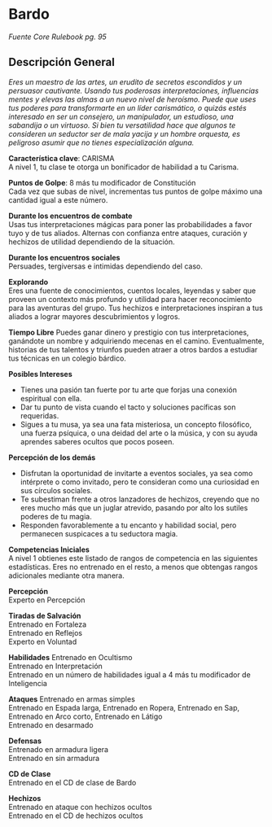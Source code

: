 # Bardo
*Fuente Core Rulebook pg. 95*
## Descripción General
*Eres un maestro de las artes, un erudito de secretos escondidos y un persuasor cautivante. Usando tus poderosas interpretaciones, influencias mentes y elevas las almas a un nuevo nivel de heroísmo. Puede que uses tus poderes para transformarte en un líder carismático, o quizás estés interesado en ser un consejero, un manipulador, un estudioso, una sabandija o un virtuoso. Si bien tu versatilidad hace que algunos te consideren un seductor ser de mala yacija y un hombre orquesta, es peligroso asumir que no tienes especialización alguna.*  

**Característica clave**: CARISMA  
A nivel 1, tu clase te otorga un bonificador de habilidad a tu Carisma.  

**Puntos de Golpe**: 8 más tu modificador de Constitución  
Cada vez que subas de nivel, incrementas tus puntos de golpe máximo una cantidad igual a este número.  

**Durante los encuentros de combate**  
Usas tus interpretaciones mágicas para poner las probabilidades a favor tuyo y de tus aliados. Alternas con confianza entre ataques, curación y hechizos de utilidad dependiendo de la situación.  

**Durante los encuentros sociales**  
Persuades, tergiversas e intimidas dependiendo del caso.  

**Explorando**  
Eres una fuente de conocimientos, cuentos locales, leyendas y saber que proveen un contexto más profundo y utilidad para hacer reconocimiento para las aventuras del grupo. Tus hechizos e interpretaciones inspiran a tus aliados a lograr mayores descubrimientos y logros.  

**Tiempo Libre**
Puedes ganar dinero y prestigio con tus interpretaciones, ganándote un nombre y adquiriendo mecenas en el camino. Eventualmente, historias de tus talentos y triunfos pueden atraer a otros bardos a estudiar tus técnicas en un colegio bárdico.  

**Posibles Intereses**  
* Tienes una pasión tan fuerte por tu arte que forjas una conexión espiritual con ella.
* Dar tu punto de vista cuando el tacto y soluciones pacíficas son requeridas.
* Sigues a tu musa, ya sea una fata misteriosa, un concepto filosófico, una fuerza psíquica, o una deidad del arte o la música, y con su ayuda aprendes saberes ocultos que pocos poseen.

**Percepción de los demás**
* Disfrutan la oportunidad de invitarte a eventos sociales, ya sea como intérprete o como invitado, pero te consideran como una curiosidad en sus círculos sociales.
* Te subestiman frente a otros lanzadores de hechizos, creyendo que no eres mucho más que un juglar atrevido, pasando por alto los sutiles poderes de tu magia.
* Responden favorablemente a tu encanto y habilidad social, pero permanecen suspicaces a tu seductora magia.

**Competencias Iniciales**  
A nivel 1 obtienes este listado de rangos de competencia en las siguientes estadísticas. Eres no entrenado en el resto, a menos que obtengas rangos adicionales mediante otra manera.  

**Percepción**  
Experto en Percepción  

**Tiradas de Salvación**  
Entrenado en Fortaleza  
Entrenado en Reflejos  
Experto en Voluntad  

**Habilidades**
Entrenado en Ocultismo  
Entrenado en Interpretación  
Entrenado en un número de habilidades igual a 4 más tu modificador de Inteligencia  

**Ataques**
Entrenado en armas simples  
Entrenado en Espada larga, Entrenado en Ropera, Entrenado en Sap, Entrenado en Arco corto, Entrenado en Látigo  
Entrenado en desarmado  

**Defensas**  
Entrenado en armadura ligera  
Entrenado en sin armadura  

**CD de Clase**  
Entrenado en el CD de clase de Bardo  

**Hechizos**  
Entrenado en ataque con hechizos ocultos  
Entrenado en el CD de hechizos ocultos  
